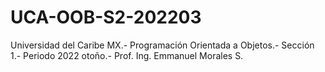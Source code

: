 # UCA-OOB-S2-202203
Universidad del Caribe MX.- Programación Orientada a Objetos.- Sección 1.- Periodo 2022 otoño.- Prof. Ing. Emmanuel Morales S.
